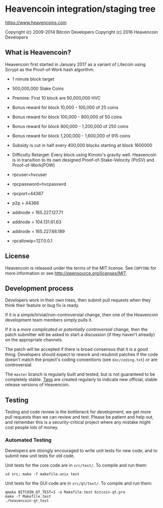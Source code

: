 Heavencoin integration/staging tree
================================

https://www.heavencoins.com

Copyright (c) 2009-2014 Bitcoin Developers
Copyright (c) 2016 Heavencoin Developers

What is Heavencoin?
----------------

Heavencoin first started in January 2017 as a variant of Litecoin using Scrypt as
the Proof-of-Work hash algorithm.
 - 1 minute block target
 - 500,000,000 Stake Coins	
 - Premine: First 10 block are 50,000,000 HVC 
 - Bonus reward for block 10,000 - 100,000 of 25 coins
 - Bonus reward for block 100,000 - 800,000 of 50 coins
 - Bonus reward for block 800,000 - 1,200,000 of 250 coins
 - Bonus reward for block 1,200,000 - 1,600,000 of 915 coins
 - Subsidy is cut in half every 400,000 blocks starting at block 1600000
 - Difficulty Retarget: Every block using Kimoto's gravity well.
Heavencoin is in transition to its own designed Proof-of-Stake-Velocity (PoSV) and Proof-of-Work(POW) 

- rpcuser=hvcuser
- rpcpassword=hvcpasswrd
- rpcport=44367
- p2p = 44368
- addnode = 165.227.127.71
- addnode = 104.131.61.63
- addnode = 165.227.68.189
- rpcallowip=127.0.0.1

License
-------

Heavencoin is released under the terms of the MIT license. See `COPYING` for more
information or see http://opensource.org/licenses/MIT.

Development process
-------------------

Developers work in their own trees, then submit pull requests when they think
their feature or bug fix is ready.

If it is a simple/trivial/non-controversial change, then one of the Heavencoin
development team members simply pulls it.

If it is a *more complicated or potentially controversial* change, then the patch
submitter will be asked to start a discussion (if they haven't already) on the
appropriate channels.

The patch will be accepted if there is broad consensus that it is a good thing.
Developers should expect to rework and resubmit patches if the code doesn't
match the project's coding conventions (see `doc/coding.txt`) or are
controversial.

The `master` branch is regularly built and tested, but is not guaranteed to be
completely stable. [Tags](https://github.com/Heavencoin/heavencoin/tags) are created
regularly to indicate new official, stable release versions of Heavencoin.

Testing
-------

Testing and code review is the bottleneck for development; we get more pull
requests than we can review and test. Please be patient and help out, and
remember this is a security-critical project where any mistake might cost people
lots of money.

### Automated Testing

Developers are strongly encouraged to write unit tests for new code, and to
submit new unit tests for old code.

Unit tests for the core code are in `src/test/`. To compile and run them:

    cd src; make -f makefile.unix test

Unit tests for the GUI code are in `src/qt/test/`. To compile and run them:

    qmake BITCOIN_QT_TEST=1 -o Makefile.test bitcoin-qt.pro
    make -f Makefile.test
    ./heavencoin-qt_test
